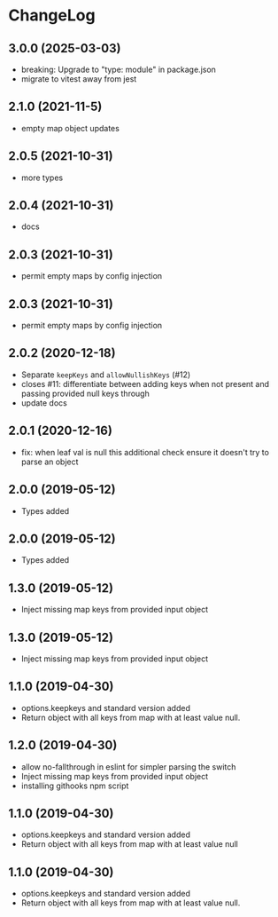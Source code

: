 # ChangeLog

## 3.0.0 (2025-03-03)
* breaking: Upgrade to "type: module" in package.json
* migrate to vitest away from jest

## 2.1.0 (2021-11-5)
* empty map object updates

## 2.0.5 (2021-10-31)
* more types

## 2.0.4 (2021-10-31)
* docs

## 2.0.3 (2021-10-31)
* permit empty maps by config injection

## 2.0.3 (2021-10-31)
* permit empty maps by config injection

## 2.0.2 (2020-12-18)
* Separate `keepKeys` and `allowNullishKeys` (#12)
* closes #11: differentiate between adding keys when not present and passing provided null keys through
* update docs

## 2.0.1 (2020-12-16)
* fix: when leaf val is null this additional check ensure it doesn't try to parse an object

## 2.0.0 (2019-05-12)
* Types added

## 2.0.0 (2019-05-12)
* Types added

## 1.3.0 (2019-05-12)
* Inject missing map keys from provided input object

## 1.3.0 (2019-05-12)
* Inject missing map keys from provided input object

## 1.1.0 (2019-04-30)
* options.keepkeys and standard version added
* Return object with all keys from map with at least value null.

## 1.2.0 (2019-04-30)
* allow no-fallthrough in eslint for simpler parsing the switch
* Inject missing map keys from provided input object
* installing githooks npm script

## 1.1.0 (2019-04-30)
* options.keepkeys and standard version added
* Return object with all keys from map with at least value null

## 1.1.0 (2019-04-30)
* options.keepkeys and standard version added
* Return object with all keys from map with at least value null.
